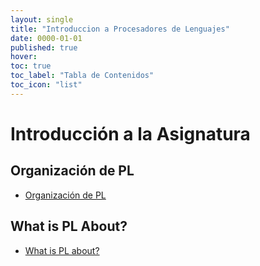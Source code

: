 ```yaml
---
layout: single
title: "Introduccion a Procesadores de Lenguajes"
date: 0000-01-01
published: true
hover:
toc: true
toc_label: "Tabla de Contenidos"
toc_icon: "list"
---
```

# Introducción a la Asignatura

## Organización de PL

* [Organización de PL]({{site.baseurl}}/assets/temas/tema0-introduccion-a-pl/guia-docente.html)

## What is PL About?

* [What is PL about?]({{site.baseurl}}/assets/temas/tema0-introduccion-a-pl/what-is-pl-about.html)
